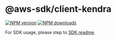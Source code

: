 # @aws-sdk/client-kendra

[![NPM version](https://img.shields.io/npm/v/@aws-sdk/client-kendra/latest.svg)](https://www.npmjs.com/package/@aws-sdk/client-kendra)
[![NPM downloads](https://img.shields.io/npm/dm/@aws-sdk/client-kendra.svg)](https://www.npmjs.com/package/@aws-sdk/client-kendra)

For SDK usage, please step to [SDK readme](https://github.com/aws/aws-sdk-js-v3).

